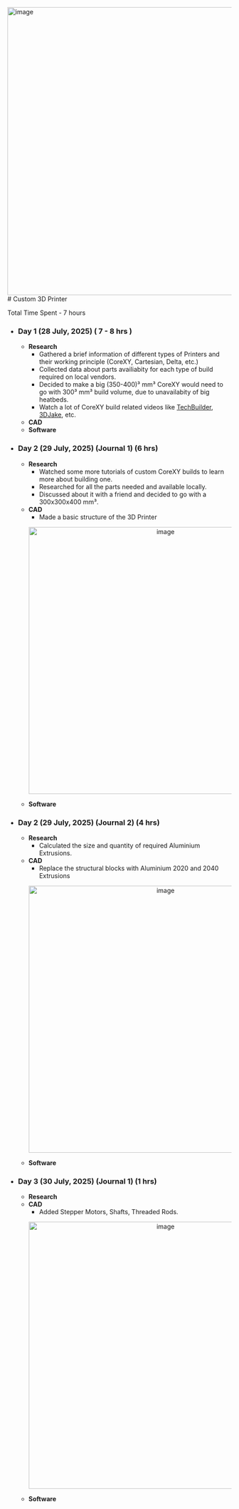 <img width="590" height="647" alt="image" src="https://github.com/user-attachments/assets/506f4cdf-0e6b-4ea4-b040-f40ebb81ba2a" /># Custom 3D Printer

Total Time Spent - 7 hours

- ### Day 1 (28 July, 2025) ( 7 - 8 hrs )
  - **Research**
    - Gathered a brief information of different types of Printers and their working principle (CoreXY, Cartesian, Delta, etc.)
    - Collected data about parts availiabity for each type of build required on local vendors.
    - Decided to make a big (350-400)³ mm³ CoreXY would need to go with 300³ mm³ build volume, due to unavailabity of big heatbeds.
    - Watch a lot of CoreXY build related videos like [TechBuilder](https://www.youtube.com/watch?v=yuAN5AzEWCg), [3DJake](https://www.youtube.com/watch?v=NMfFirtB1D4), etc.
  - **CAD**
  - **Software**

- ### Day 2 (29 July, 2025) (Journal 1) (6 hrs)
  - **Research**
    - Watched some more tutorials of custom CoreXY builds to learn more about building one.
    - Researched for all the parts needed and available locally.
    - Discussed about it with a friend and decided to go with a 300x300x400 mm³.
  - **CAD**
    - Made a basic structure of the 3D Printer
    <p align="center"><img width="600" height="600" alt="image" src="https://github.com/user-attachments/assets/491fca8c-b001-43de-a6fe-4ada7e0a0ae9" /></p>
  - **Software**

- ### Day 2 (29 July, 2025) (Journal 2) (4 hrs)
  - **Research**
    - Calculated the size and quantity of required Aluminium Extrusions.
  - **CAD**
    - Replace the structural blocks with Aluminium 2020 and 2040 Extrusions
    <p align="center"><img width="600" height="600" alt="image" src="https://github.com/user-attachments/assets/2db09694-ed9b-4033-9140-5c7824eddcf0" /></p>
  - **Software**

- ### Day 3 (30 July, 2025) (Journal 1) (1 hrs)
  - **Research** 
  - **CAD**
    - Added Stepper Motors, Shafts, Threaded Rods. 
    <p align="center"><img width="600" height="600" alt="image" src="https://github.com/user-attachments/assets/eb41cba4-03f0-452c-a92b-e7a675b11f31" /></p>
  - **Software**
 
